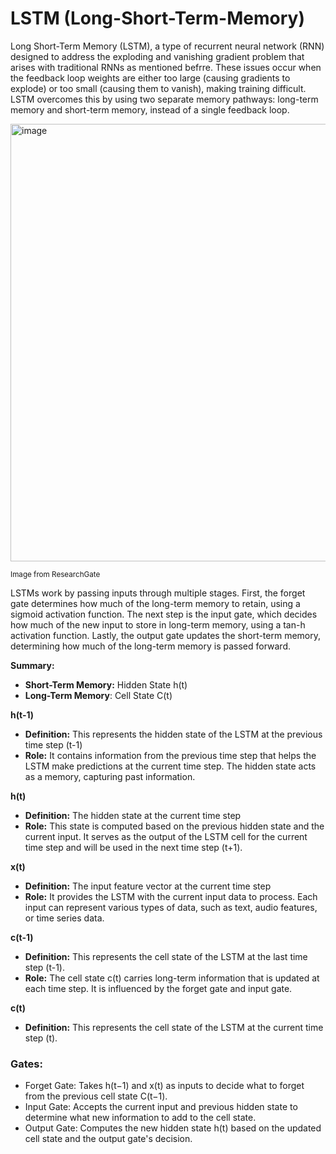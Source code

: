 # LSTM (Long-Short-Term-Memory)

Long Short-Term Memory (LSTM), a type of recurrent neural network (RNN) designed to address the exploding and vanishing gradient problem that arises with traditional RNNs as mentioned befrre. These issues occur when the feedback loop weights are either too large (causing gradients to explode) or too small (causing them to vanish), making training difficult. LSTM overcomes this by using two separate memory pathways: long-term memory and short-term memory, instead of a single feedback loop.

<img width="700" alt="image" src="https://github.com/user-attachments/assets/5cc40432-2fbc-4538-ad83-05792c037958">

<sup>Image from ResearchGate</sup>

LSTMs work by passing inputs through multiple stages. First, the forget gate determines how much of the long-term memory to retain, using a sigmoid activation function. The next step is the input gate, which decides how much of the new input to store in long-term memory, using a tan-h activation function. Lastly, the output gate updates the short-term memory, determining how much of the long-term memory is passed forward.

**Summary:**
- **Short-Term Memory:** Hidden State  h(t)
- **Long-Term Memory**: Cell State C(t)

**h(t-1)**
- **Definition:** This represents the hidden state of the LSTM at the previous time step (t-1)
- **Role:** It contains information from the previous time step that helps the LSTM make predictions at the current time step. The hidden state acts as a memory, capturing past information.

**h(t)**
- **Definition:** The hidden state at the current time step
- **Role:** This state is computed based on the previous hidden state and the current input. It serves as the output of the LSTM cell for the current time step and will be used in the next time step (t+1).

**x(t)**
- **Definition:** The input feature vector at the current time step 
- **Role:** It provides the LSTM with the current input data to process. Each input can represent various types of data, such as text, audio features, or time series data.

**c(t-1)**
- **Definition:** This represents the cell state of the LSTM at the last time step (t-1).
- **Role:** The cell state c(t) carries long-term information that is updated at each time step. It is influenced by the forget gate and input gate.

**c(t)**
- **Definition:** This represents the cell state of the LSTM at the current time step (t).

### Gates:
- Forget Gate: Takes h(t−1) and x(t) as inputs to decide what to forget from the previous cell state C(t−1).
- Input Gate: Accepts the current input and previous hidden state to determine what new information to add to the cell state.
- Output Gate: Computes the new hidden state h(t) based on the updated cell state and the output gate's decision.


